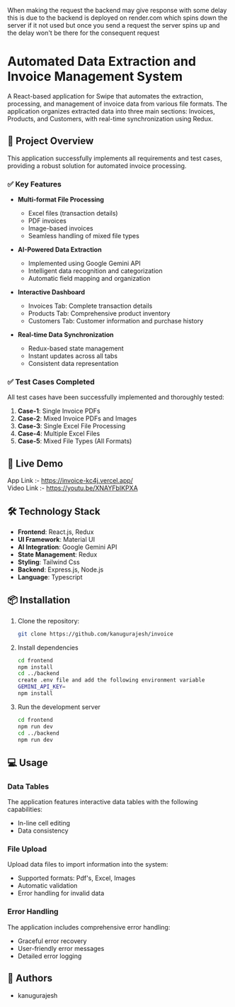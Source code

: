 When making the request the backend may give response with some delay this is due to the backend is deployed on render.com which spins down the server if it not used but once you send a request the server spins up and the delay won't be there for the consequent request

# Automated Data Extraction and Invoice Management System

A React-based application for Swipe that automates the extraction, processing, and management of invoice data from various file formats. The application organizes extracted data into three main sections: Invoices, Products, and Customers, with real-time synchronization using Redux.

## 🎯 Project Overview

This application successfully implements all requirements and test cases, providing a robust solution for automated invoice processing.

### ✅ Key Features

- **Multi-format File Processing**
  - Excel files (transaction details)
  - PDF invoices
  - Image-based invoices
  - Seamless handling of mixed file types

- **AI-Powered Data Extraction**
  - Implemented using Google Gemini API
  - Intelligent data recognition and categorization
  - Automatic field mapping and organization

- **Interactive Dashboard**
  - Invoices Tab: Complete transaction details
  - Products Tab: Comprehensive product inventory
  - Customers Tab: Customer information and purchase history

- **Real-time Data Synchronization**
  - Redux-based state management
  - Instant updates across all tabs
  - Consistent data representation

### ✅ Test Cases Completed

All test cases have been successfully implemented and thoroughly tested:

1. **Case-1**: Single Invoice PDFs
2. **Case-2**: Mixed Invoice PDFs and Images
3. **Case-3**: Single Excel File Processing
4. **Case-4**: Multiple Excel Files
5. **Case-5**: Mixed File Types (All Formats)

## 🚀 Live Demo

App Link :- https://invoice-kc4j.vercel.app/
<br />
Video Link :- https://youtu.be/XNAYFbIKPXA

<!-- TODO: Add live demo link -->

## 🛠️ Technology Stack

- **Frontend**: React.js, Redux
- **UI Framework**: Material UI
- **AI Integration**: Google Gemini API
- **State Management**: Redux
- **Styling**: Tailwind Css
- **Backend**: Express.js, Node.js
- **Language**: Typescript

## 📦 Installation

1. Clone the repository:
   ```bash
   git clone https://github.com/kanugurajesh/invoice
   ```

2. Install dependencies
   ```bash
   cd frontend
   npm install
   cd ../backend
   create .env file and add the following environment variable
   GEMINI_API_KEY=
   npm install
   ```

3. Run the development server
   ```bash
   cd frontend
   npm run dev
   cd ../backend
   npm run dev
   ```

## 💻 Usage

### Data Tables
The application features interactive data tables with the following capabilities:
- In-line cell editing
- Data consistency

### File Upload
Upload data files to import information into the system:
- Supported formats: Pdf's, Excel, Images
- Automatic validation
- Error handling for invalid data

### Error Handling
The application includes comprehensive error handling:
- Graceful error recovery
- User-friendly error messages
- Detailed error logging

## 👥 Authors

- kanugurajesh
